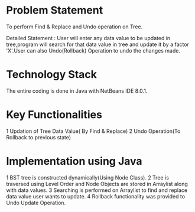 # Problem Statement 
To perform Find & Replace and Undo operation on Tree.

Detailed Statement : User will enter any data value to be updated in tree,program will search for that data value in tree and update it by a factor 'X'.User can also Undo(Rollback) Operation to undo the changes made.

# Technology Stack
The entire coding is done in Java with NetBeans IDE 8.0.1.

# Key Functionalities
1 Updation of Tree Data Value( By Find & Replace)
2 Undo Operation(To Rollback to previous state)

# Implementation using Java
1 BST tree is constructed dynamically(Using Node Class).
2 Tree is traversed using Level Order and Node Objects are stored in Arraylist along with data values.
3 Searching is performed on Arraylist to find and replace data value user wants to update.
4 Rollback functionality was provided to Undo Update Operation. 
